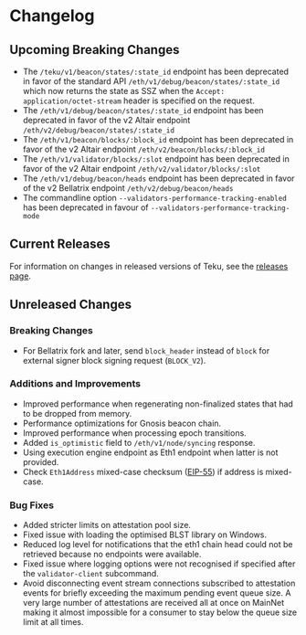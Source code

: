 
# Changelog

## Upcoming Breaking Changes
- The `/teku/v1/beacon/states/:state_id` endpoint has been deprecated in favor of the standard API `/eth/v1/debug/beacon/states/:state_id` which now returns the state as SSZ when the `Accept: application/octet-stream` header is specified on the request.
- The `/eth/v1/debug/beacon/states/:state_id` endpoint has been deprecated in favor of the v2 Altair endpoint `/eth/v2/debug/beacon/states/:state_id`
- The `/eth/v1/beacon/blocks/:block_id` endpoint has been deprecated in favor of the v2 Altair endpoint `/eth/v2/beacon/blocks/:block_id`
- The `/eth/v1/validator/blocks/:slot` endpoint has been deprecated in favor of the v2 Altair endpoint `/eth/v2/validator/blocks/:slot`
- The `/eth/v1/debug/beacon/heads` endpoint has been deprecated in favor of the v2 Bellatrix endpoint `/eth/v2/debug/beacon/heads`
- The commandline option `--validators-performance-tracking-enabled` has been deprecated in favour of `--validators-performance-tracking-mode`
 
## Current Releases
For information on changes in released versions of Teku, see the [releases page](https://github.com/ConsenSys/teku/releases).

## Unreleased Changes

### Breaking Changes
- For Bellatrix fork and later, send `block_header` instead of `block` for external signer block signing request (`BLOCK_V2`).

### Additions and Improvements
- Improved performance when regenerating non-finalized states that had to be dropped from memory.
- Performance optimizations for Gnosis beacon chain.
- Improved performance when processing epoch transitions.
- Added `is_optimistic` field to `/eth/v1/node/syncing` response.
- Using execution engine endpoint as Eth1 endpoint when latter is not provided.
- Check `Eth1Address` mixed-case checksum ([EIP-55](https://eips.ethereum.org/EIPS/eip-55)) if address is mixed-case.

### Bug Fixes
- Added stricter limits on attestation pool size. 
- Fixed issue with loading the optimised BLST library on Windows.
- Reduced log level for notifications that the eth1 chain head could not be retrieved because no endpoints were available.
- Fixed issue where logging options were not recognised if specified after the `validator-client` subcommand.
- Avoid disconnecting event stream connections subscribed to attestation events for briefly exceeding the maximum pending event queue size. A very large number of attestations are received all at once on MainNet making it almost impossible for a consumer to stay below the queue size limit at all times.
